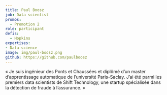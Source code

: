 ```yaml
---
title: Paul Boosz
job: Data scientist
promos:
  - Promotion 2
role: participant
defis:
  - Hopkins
expertises:
- Data science
image: img/paul-boosz.png
github: https://github.com/paulboosz
---
```


« Je suis ingénieur des Ponts et Chaussées et diplômé d’un master d’apprentissage automatique de l’université Paris-Saclay. J’ai été parmi les premiers data scientists de Shift Technology, une startup spécialisée dans la détection de fraude à l’assurance. »
